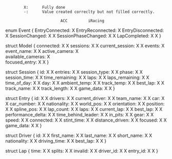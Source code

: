             X:      Fully done
            -:      Value created correclty but not filled correctly.
                            
                            ACC			iRacing
enum Event {
    EntryConnected:			X
    EntryReconnected:		X
    EntryDisconnected:		X
    SessionChanged:			X			X
    SessionPhaseChanged:	X			X
    LapCompleted:			X			X
}


struct Model {
	connected:              X			X
	sessions:               X			X
	current_session:        X			X
	events:                 X			
	event_name:             X			X
	active_camera:			X			
	available_cameras:		X			
	focused_entry:			X			X
}

struct Session {
	id:                     X			X
	entries:                X			X
	session_type:           X			X
	phase:                  X			X
	session_time:           X			X
	time_remaining:         X			X
	laps:                   X			X
	laps_remaining:         X			X
	time_of_day:            X			X
	day:                    X			X
	ambient_temp:           X			X
	track_temp:             X			X
	best_lap:               X			X
	track_name:				X			X
	track_length:			X			X
    game_data:              X			X
}

struct Entry {
	id:						X			X
	drivers:				X			X
	current_driver:			X			X
	team_name:				X			X
	car:					X			X
	car_number:				X			X
	nationality:			X			X
	world_pos:				X			X
	orientation:			X			X
	position:				X			X
	spline_pos:				X			X
	lap_count:				X			X
	laps:					X			X
	current_lap:			X			X
	best_lap:				X			X
	performance_delta:		X			X
	time_behind_leader:		X			X
	in_pits:				X			X
	gear:					X			X
	speed:					X			X
	connected:				X			X
	stint_time:				X			X
	distance_driven:		X			X
	focused:				X			X
	game_data:				X			X
}

struct Driver {
	id:						X			X
	first_name:				X			X
	last_name:				X			X
	short_name:				X			X
	nationality:			X			X
	driving_time:			X			X
	best_lap:				X			X
}

struct Lap {
	time:					X			X
	splits:					X			X
	invalid:				X			X
	driver_id:				X			X
	entry_id:				X			X
}
